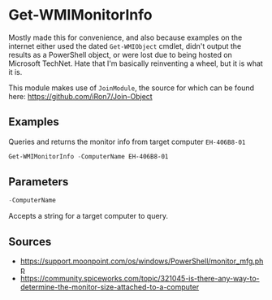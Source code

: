 # Get-WMIMonitorInfo

Mostly made this for convenience, and also because examples on the internet either used the dated `Get-WMIObject` cmdlet, didn't output the results as a PowerShell object, or were lost due to being hosted on Microsoft TechNet. Hate that I'm basically reinventing a wheel, but it is what it is.

This module makes use of `JoinModule`, the source for which can be found here: https://github.com/iRon7/Join-Object

## Examples

Queries and returns the monitor info from target computer `EH-406B8-01` 
```powershell
Get-WMIMonitorInfo -ComputerName EH-406B8-01
```

## Parameters
```powershell
-ComputerName
```
Accepts a string for a target computer to query.

## Sources
* https://support.moonpoint.com/os/windows/PowerShell/monitor_mfg.php
* https://community.spiceworks.com/topic/321045-is-there-any-way-to-determine-the-monitor-size-attached-to-a-computer